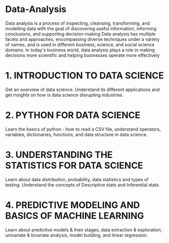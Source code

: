 # Data-Analysis
Data analysis is a process of inspecting, cleansing, transforming, and modelling data with the goal of discovering useful information, informing conclusions, and supporting decision-making Data analysis has multiple facets and approaches, encompassing diverse techniques under a variety of names, and is used in different business, science, and social science domains. In today's business world, data analysis plays a role in making decisions more scientific and helping businesses operate more effectively


# 1. INTRODUCTION TO DATA SCIENCE

Get an overview of data science. Understand its different applications and get insights on how is data science disrupting industries.

#  2. PYTHON FOR DATA SCIENCE

Learn the basics of python - how to read a CSV file, understand operators, variables, dictionaries, functions, and data structure in data science.

#  3. UNDERSTANDING THE STATISTICS FOR DATA SCIENCE

Learn about data distribution, probability, data statistics and types of testing. Understand the concepts of Descriptive stats and Inferential stats.

#  4. PREDICTIVE MODELING AND BASICS OF MACHINE LEARNING

Learn about predictive models & their stages, data extraction & exploration, univariate & bivariate analysis, model building, and linear regression.
